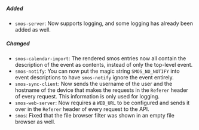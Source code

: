 ##### Added

* `smos-server`: Now supports logging, and some logging has already been added as well.

##### Changed

* `smos-calendar-import`: The rendered smos entries now all contain the description of the event as contents, instead of only the top-level event.
* `smos-notify`: You can now put the magic string `SMOS_NO_NOTIFY` into event descriptions to have `smos-notify` ignore the event entirely.
* `smos-sync-client`:
  Now sends the username of the user and the hostname of the device that makes the requests in the `Referer` header of every request.
  This information is only used for logging.
* `smos-web-server`: Now requires a `WEB_URL` to be configured and sends it over in the `Referer` header of every request to the API.
* `smos`: Fixed that the file browser filter was shown in an empty file browser as well.
